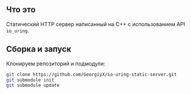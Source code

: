 ## Что это 
Статический HTTP сервер написанный на C++ с использованием API `io_uring`.

## Сборка и запуск

Клонируем репозиторий и подмодули:

```bash
git clone https://github.com/GeorgiyX/io-uring-static-server.git
git submodule init
git submodule update
```

